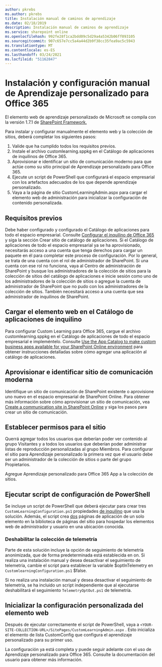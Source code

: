 ```yaml
---
author: pkrebs
ms.author: pkrebs
title: Instalación manual de caminos de aprendizaje
ms.date: 02/18/2019
description: Instalación manual de caminos de aprendizaje
ms.service: sharepoint online
ms.openlocfilehash: 992fe28f1ca2bdd09c5d29a4a5342b06ff093105
ms.sourcegitcommit: 907c657e7cc5a4a44d2b9f38cc35fea9ac5c5943
ms.translationtype: MT
ms.contentlocale: es-ES
ms.lasthandoff: 03/24/2021
ms.locfileid: "51162847"
---
```

# <a name="manually-installing-and-configuring-custom-learning-for-office-365"></a>Instalación y configuración manual de Aprendizaje personalizado para Office 365

El elemento web de aprendizaje personalizado de Microsoft se compila con la versión 1.7.1 de [SharePoint Framework.](/sharepoint/dev/spfx/sharepoint-framework-overview)

Para instalar y configurar manualmente el elemento web y la colección de sitios, deberá completar los siguientes pasos:

1. Valide que ha cumplido todos los requisitos previos.
1. Instale el archivo customlearning.sppkg en el Catálogo de aplicaciones de inquilinos de Office 365.
1. Aprovisionar e identificar un sitio de comunicación moderno para que actúe como su sitio principal de Aprendizaje personalizado para Office 365.
1. Ejecute un script de PowerShell que configurará el espacio empresarial con los artefactos adecuados de los que depende aprendizaje personalizado.
1. Vaya a la página de sitio CustomLearningAdmin.aspx para cargar el elemento web de administración para inicializar la configuración de contenido personalizada.

## <a name="prerequisites"></a>Requisitos previos

Debe haber configurado y configurado el Catálogo de aplicaciones para todo el espacio empresarial. Consulte [Configurar el inquilino de Office 365](/sharepoint/dev/spfx/set-up-your-developer-tenant#create-app-catalog-site) y siga la sección Crear sitio de catálogo de aplicaciones. Si el Catálogo de aplicaciones de todo el espacio empresarial ya se ha aprovisionado, necesitarás acceso a una cuenta que tenga derechos para cargar un paquete en él para completar este proceso de configuración. Por lo general, se trata de una cuenta con el rol de administrador de SharePoint. Si una cuenta con ese rol no funciona, vaya al Centro de administración de SharePoint y busque los administradores de la colección de sitios para la colección de sitios del catálogo de aplicaciones e inicie sesión como uno de los administradores de la colección de sitios o agregue la cuenta de administrador de SharePoint que no pudo con los administradores de la colección de sitios. También necesitará acceso a una cuenta que sea administrador de inquilinos de SharePoint.

## <a name="upload-the-web-part-to-the-tenant-app-catalog"></a>Cargar el elemento web en el Catálogo de aplicaciones de inquilino

Para configurar Custom Learning para Office 365, cargue el archivo customlearning.sppkg en el Catálogo de aplicaciones de todo el espacio empresarial e impleméntelo. Consulte [Use the App Catalog to make custom business apps available for your SharePoint Online environment](/sharepoint/use-app-catalog) para obtener instrucciones detalladas sobre cómo agregar una aplicación al catálogo de aplicaciones.

## <a name="provisionidentify-modern-communication-site"></a>Aprovisionar e identificar sitio de comunicación moderna

Identifique un sitio de comunicación de SharePoint existente o aprovisione uno nuevo en el espacio empresarial de SharePoint Online. Para obtener más información sobre cómo aprovisionar un sitio de comunicación, vea [Create a communication site in SharePoint Online](https://support.office.com/article/create-a-communication-site-in-sharepoint-online-7fb44b20-a72f-4d2c-9173-fc8f59ba50eb) y siga los pasos para crear un sitio de comunicación.

## <a name="set-permissions-for-the-site"></a>Establecer permisos para el sitio

Querrá agregar todos los usuarios que deberían poder ver contenido al grupo Visitantes y a todos los usuarios que deberían poder administrar listas de reproducción personalizadas al grupo Miembros. Para configurar el sitio para Aprendizaje personalizado la primera vez que el usuario debe ser un administrador de la colección de sitios o parte del grupo Propietarios.

Agregue Aprendizaje personalizado para Office 365 App a la colección de sitios.

## <a name="execute-powershell-configuration-script"></a>Ejecutar script de configuración de PowerShell

Se incluye un script de PowerShell que deberá ejecutar para crear tres `CustomLearningConfiguration.ps1` propiedades [de inquilino](/sharepoint/dev/spfx/tenant-properties) que usa la solución. Además, el script crea [dos](/sharepoint/dev/spfx/web-parts/single-part-app-pages) páginas de aplicación de un solo elemento en la biblioteca de páginas del sitio para hospedar los elementos web de administrador y usuario en una ubicación conocida.

### <a name="disabling-telemetry-collection"></a>Deshabilitar la colección de telemetría

Parte de esta solución incluye la opción de seguimiento de telemetría anonimizada, que de forma predeterminada está establecida en on. Si realiza una instalación manual y desea desactivar el seguimiento de telemetría, cambie el script para establecer la variable $optInTelemetry en `CustomlearningConfiguration.ps1` $false.

Si no realiza una instalación manual y desea desactivar el seguimiento de telemetría, se ha incluido un script independiente que al ejecutarse deshabilitará el seguimiento `TelemetryOptOut.ps1` de telemetría.

## <a name="initialize-web-part-custom-configuration"></a>Inicializar la configuración personalizada del elemento web

Después de ejecutar correctamente el script de PowerShell, vaya a `<YOUR-SITE-COLLECTION-URL>/SitePages/CustomLearningAdmin.aspx` . Esto inicializa el elemento de lista CustomConfig que configura el aprendizaje personalizado para su primer uso.

La configuración ya está completa y puede seguir adelante con el uso de Aprendizaje personalizado para Office 365. Consulte la documentación del usuario para obtener más información.